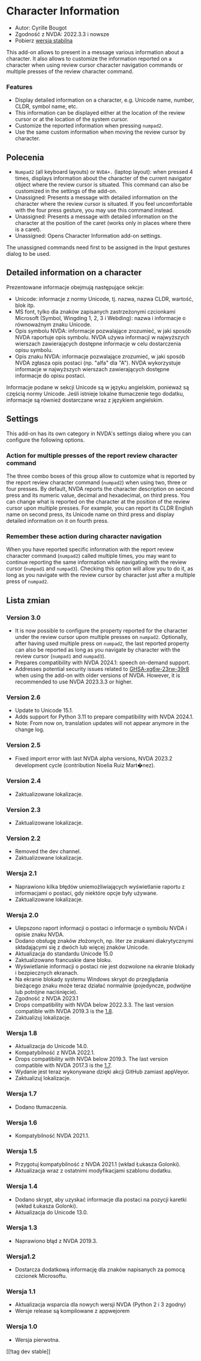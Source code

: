 # Character Information #

* Autor: Cyrille Bougot
* Zgodność z NVDA: 2022.3.3 i nowsze
* Pobierz [wersja stabilna][1]

This add-on allows to present in a message various information about a
character.  It also allows to customize the information reported on a
character when using review cursor character navigation commands or multiple
presses of the review character command.

### Features

* Display detailed information on a character, e.g. Unicode name, number,
  CLDR, symbol name, etc.
* This information can be displayed either at the location of the review
  cursor or at the location of the system cursor.
* Customize the reported information when pressing `numpad2`.
* Use the same custom information when moving the review cursor by
  character.

## Polecenia

* `Numpad2` (all keyboard layouts) or `NVDA+.` (laptop layout): when pressed
  4 times, displays information about the character of the current navigator
  object where the review cursor is situated. This command can also be
  customized in the settings of the add-on.
* Unassigned: Presents a message with detailed information on the character
  where the review cursor is situated. If you feel uncomfortable with the
  four press gesture, you may use this command instead.
* Unassigned: Presents a message with detailed information on the character
  at the position of the caret (works only in places where there is a
  caret).
* Unassigned: Opens Character Information add-on settings.

The unassigned commands need first to be assigned in the Input gestures
dialog to be used.

## Detailed information on a character

Prezentowane informacje obejmują następujące sekcje:

* Unicode: informacje z normy Unicode, tj. nazwa, nazwa CLDR, wartość, blok
  itp.
* MS font, tylko dla znaków zapisanych zastrzeżonymi czcionkami Microsoft
  (Symbol, Wingding 1, 2, 3 i Webding): nazwa i informacje o równoważnym
  znaku Unicode.
* Opis symbolu NVDA: informacje pozwalające zrozumieć, w jaki sposób NVDA
  raportuje opis symbolu. NVDA używa informacji w najwyższych wierszach
  zawierających dostępne informacje w celu dostarczenia opisu symbolu.
* Opis znaku NVDA: informacje pozwalające zrozumieć, w jaki sposób NVDA
  zgłasza opis postaci (np. "alfa" dla "A"). NVDA wykorzystuje informacje w
  najwyższych wierszach zawierających dostępne informacje do opisu postaci.

Informacje podane w sekcji Unicode są w języku angielskim, ponieważ są
częścią normy Unicode. Jeśli istnieje lokalne tłumaczenie tego dodatku,
informacje są również dostarczane wraz z językiem angielskim.

## Settings

This add-on has its own category in NVDA's settings dialog where you can
configure the following options.

### Action for multiple presses of the report review character command

The three combo boxes of this group allow to customize what is reported by
the report review character command (`numpad2`) when using two, three or
four presses.  By default, NVDA reports the character description on second
press and its numeric value, decimal and hexadecimal, on third press.  You
can change what is reported on the character at the position of the review
cursor upon multiple presses.  For example, you can report its CLDR English
name on second press, its Unicode name on third press and display detailed
information on it on fourth press.

### Remember these action during character navigation

When you have reported specific information with the report review character
command (`numpad2`) called multiple times, you may want to continue
reporting the same information while navigating with the review cursor
(`numpad1` and `numpad3`).  Checking this option will allow you to do it, as
long as you navigate with the review cursor by character just after a
multiple press of `numpad2`.

## Lista zmian

### Version 3.0

* It is now possible to configure the property reported for the character
  under the review cursor upon multiple presses on `numpad2`. Optionally,
  after having used multiple press on `numpad2`, the last reported property
  can also be reported as long as you navigate by character with the review
  cursor (`numpad1` and `numpad3`).
* Prepares compatibility with NVDA 2024.1: speech on-demand support.
* Addresses potential security issues related to [GHSA-xg6w-23rw-39r8][4]
  when using the add-on with older versions of NVDA. However, it is
  recommended to use NVDA 2023.3.3 or higher.

### Version 2.6

* Update to Unicode 15.1.
* Adds support for Python 3.11 to prepare compatibility with NVDA 2024.1.
* Note: From now on, translation updates will not appear anymore in the
  change log.

### Version 2.5

* Fixed import error with last NVDA alpha versions, NVDA 2023.2 development
  cycle (contribution Noelia Ruiz Mart�nez).

### Version 2.4

* Zaktualizowane lokalizacje.

### Version 2.3

* Zaktualizowane lokalizacje.

### Version 2.2

* Removed the dev channel.
* Zaktualizowane lokalizacje.

### Wersja 2.1

* Naprawiono kilka błędów uniemożliwiających wyświetlanie raportu z
  informacjami o postaci, gdy niektóre opcje były używane.
* Zaktualizowane lokalizacje.

### Wersja 2.0


* Ulepszono raport informacji o postaci o informacje o symbolu NVDA i opisie
  znaku NVDA.
* Dodano obsługę znaków złożonych, np. liter ze znakami diakrytycznymi
  składającymi się z dwóch lub więcej znaków Unicode.
* Aktualizacja do standardu Unicode 15.0
* Zaktualizowano francuskie dane bloku.
* Wyświetlanie informacji o postaci nie jest dozwolone na ekranie blokady i
  bezpiecznych ekranach.
* Na ekranie blokady systemu Windows skrypt do przeglądania bieżącego znaku
  może teraz działać normalnie (pojedyncze, podwójne lub potrójne
  naciśnięcie).
* Zgodność z NVDA 2023.1
* Drops compatibility with NVDA below 2022.3.3. The last version compatible
  with NVDA 2019.3 is the [1.8][3].
* Zaktualizuj lokalizacje.

### Wersja 1.8

* Aktualizacja do Unicode 14.0.
* Kompatybilność z NVDA 2022.1.
* Drops compatibility with NVDA below 2019.3. The last version compatible
  with NVDA 2017.3 is the [1.7][2].
* Wydanie jest teraz wykonywane dzięki akcji GitHub zamiast appVeyor.
* Zaktualizuj lokalizacje.

### Wersja 1.7

* Dodano tłumaczenia.

### Wersja 1.6

* Kompatybilność NVDA 2021.1.

### Wersja 1.5

* Przygotuj kompatybilność z NVDA 2021.1 (wkład Łukasza Golonki).
* Aktualizacja wraz z ostatnimi modyfikacjami szablonu dodatku.

### Wersja 1.4

* Dodano skrypt, aby uzyskać informacje dla postaci na pozycji karetki
  (wkład Łukasza Golonki).
* Aktualizacja do Unicode 13.0.

### Wersja 1.3

* Naprawiono błąd z NVDA 2019.3.


### Wersja1.2

* Dostarcza dodatkową informację dla znaków napisanych za pomocą czcionek
  Microsoftu.


### Wersja 1.1

* Aktualizacja wsparcia dla nowych wersji  NVDA (Python 2 i 3 zgodny)
* Wersje release są kompilowane z appwejorem


### Wersja 1.0

* Wersja pierwotna.

[[!tag dev stable]]

[1]: https://www.nvaccess.org/addonStore/legacy?file=charInfo

[2]:
https://github.com/CyrilleB79/charInfo/releases/download/V1.7/charInfo-1.7.nvda-addon

[3]:
https://github.com/CyrilleB79/charInfo/releases/download/V1.8/charInfo-1.8.nvda-addon

[4]:
https://github.com/nvaccess/nvda/security/advisories/GHSA-xg6w-23rw-39r8#event-132994
